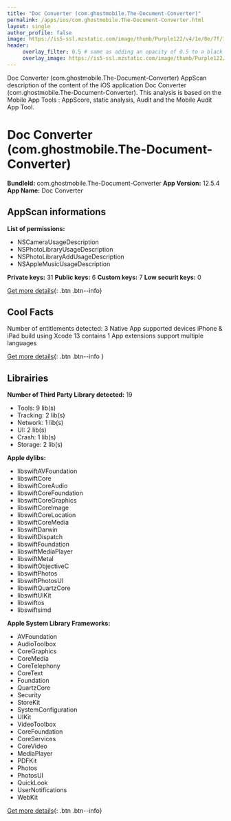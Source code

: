 ```yaml
---
title: "Doc Converter (com.ghostmobile.The-Document-Converter)"
permalink: /apps/ios/com.ghostmobile.The-Document-Converter.html
layout: single
author_profile: false
image: https://is5-ssl.mzstatic.com/image/thumb/Purple122/v4/1e/0e/7f/1e0e7f98-e49f-1754-8f09-cd1867822d49/AppIcon-0-0-1x_U007emarketing-0-0-0-10-0-0-sRGB-0-0-0-GLES2_U002c0-512MB-85-220-0-0.png/512x512bb.jpg
header: 
     overlay_filter: 0.5 # same as adding an opacity of 0.5 to a black background
     overlay_image: https://is5-ssl.mzstatic.com/image/thumb/Purple122/v4/1e/0e/7f/1e0e7f98-e49f-1754-8f09-cd1867822d49/AppIcon-0-0-1x_U007emarketing-0-0-0-10-0-0-sRGB-0-0-0-GLES2_U002c0-512MB-85-220-0-0.png/512x512bb.jpg
---
```

Doc Converter (com.ghostmobile.The-Document-Converter) AppScan description of the content of the iOS application Doc Converter (com.ghostmobile.The-Document-Converter). This analysis is based on the Mobile App Tools : AppScore, static analysis, Audit and the Mobile Audit App Tool.

# Doc Converter (com.ghostmobile.The-Document-Converter)

**BundleId:** com.ghostmobile.The-Document-Converter
**App Version:** 12.5.4
**App Name:** Doc Converter


## AppScan informations 

**List of permissions:** 
- NSCameraUsageDescription
- NSPhotoLibraryUsageDescription
- NSPhotoLibraryAddUsageDescription
- NSAppleMusicUsageDescription
  
  
**Private keys:** 31
**Public keys:** 6
**Custom keys:** 7
**Low securit keys:** 0
  
[Get more details](/pricing.html){: .btn .btn--info}

## Cool Facts

Number of entitlements detected: 3
Native App
supported devices iPhone & iPad
build using Xcode 13
contains 1 App extensions
support multiple languages
  
[Get more details](/pricing.html){: .btn .btn--info }

## Librairies 
**Number of Third Party Library detected:** 19
- Tools: 9 lib(s)
- Tracking: 2 lib(s)
- Network: 1 lib(s)
- UI: 2 lib(s)
- Crash: 1 lib(s)
- Storage: 2 lib(s)


**Apple dylibs:**
- libswiftAVFoundation
- libswiftCore
- libswiftCoreAudio
- libswiftCoreFoundation
- libswiftCoreGraphics
- libswiftCoreImage
- libswiftCoreLocation
- libswiftCoreMedia
- libswiftDarwin
- libswiftDispatch
- libswiftFoundation
- libswiftMediaPlayer
- libswiftMetal
- libswiftObjectiveC
- libswiftPhotos
- libswiftPhotosUI
- libswiftQuartzCore
- libswiftUIKit
- libswiftos
- libswiftsimd


**Apple System Library Frameworks:**
- AVFoundation
- AudioToolbox
- CoreGraphics
- CoreMedia
- CoreTelephony
- CoreText
- Foundation
- QuartzCore
- Security
- StoreKit
- SystemConfiguration
- UIKit
- VideoToolbox
- CoreFoundation
- CoreServices
- CoreVideo
- MediaPlayer
- PDFKit
- Photos
- PhotosUI
- QuickLook
- UserNotifications
- WebKit


  
[Get more details](/pricing.html){: .btn .btn--info}

